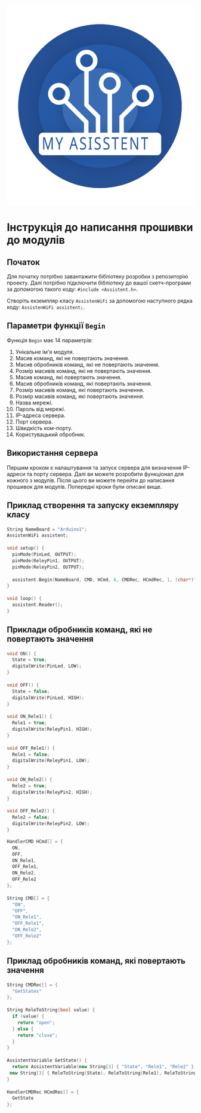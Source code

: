 ![LOGO](https://github.com/MaksBerkutov/MyAsistentNew/blob/master/ImageGit/Logo/Logo_Blue.svg)

# Інструкція до написання прошивки до модулів

## Початок

Для початку потрібно завантажити бібліотеку розробки з репозиторію проекту. Далі потрібно підключити бібліотеку до вашої скетч-програми за допомогою такого коду: `#include <Assistent.h>`.

Створіть екземпляр класу `AssistenWiFi` за допомогою наступного рядка коду: `AssistenWiFi assistent;`.

## Параметри функції `Begin`

Функція `Begin` має 14 параметрів:

1. Унікальне ім'я модуля.
2. Масив команд, які не повертають значення.
3. Масив обробників команд, які не повертають значення.
4. Розмір масивів команд, які не повертають значення.
5. Масив команд, які повертають значення.
6. Масив обробників команд, які повертають значення.
7. Розмір масивів команд, які повертають значення.
8. Розмір масивів команд, які повертають значення.
9. Назва мережі.
10. Пароль від мережі.
11. IP-адреса сервера.
12. Порт сервера.
13. Швидкість ком-порту.
14. Користувацький обробник.

## Використання сервера

Першим кроком є налаштування та запуск сервера для визначення IP-адреси та порту сервера. Далі ви можете розробити функціонал для кожного з модулів. Після цього ви можете перейти до написання прошивок для модулів. Попередні кроки були описані вище.

## Приклад створення та запуску екземпляру класу

```cpp
String NameBoard = "Arduino1";
AssistenWiFi assistent;

void setup() {
  pinMode(PinLed, OUTPUT);
  pinMode(ReleyPin1, OUTPUT);
  pinMode(ReleyPin2, OUTPUT);

  assistent.Begin(NameBoard, CMD, HCmd, 6, CMDRec, HCmdRec, 1, (char*)"SSID", (char*)"PASWORLD", (char*)"192.168.2.102", 11000);
}

void loop() {
  assistent.Reader();
}
```
## Приклади обробників команд, які не повертають значення

```cpp
void ON() {
  State = true;
  digitalWrite(PinLed, LOW);
}

void OFF() {
  State = false;
  digitalWrite(PinLed, HIGH);
}

void ON_Rele1() {
  Rele1 = true;
  digitalWrite(ReleyPin1, HIGH);
}

void OFF_Rele1() {
  Rele1 = false;
  digitalWrite(ReleyPin1, LOW);
}

void ON_Rele2() {
  Rele2 = true;
  digitalWrite(ReleyPin2, HIGH);
}

void OFF_Rele2() {
  Rele2 = false;
  digitalWrite(ReleyPin2, LOW);
}
```
```cpp
HandlerCMD HCmd[] = {
  ON,
  OFF,
  ON_Rele1,
  OFF_Rele1,
  ON_Rele2,
  OFF_Rele2
};

String CMD[] = {
  "ON",
  "OFF",
  "ON_Rele1",
  "OFF_Rele1",
  "ON_Rele2",
  "OFF_Rele2"
};
```
## Приклад обробників команд, які повертають значення
```cpp
String CMDRec[] = {
  "GetStates"
};

String ReleToString(bool value) {
  if (value) {
    return "open";
  } else {
    return "close";
  }
}

AssistentVariable GetState() {
  return AssistentVariable(new String[3] { "State", "Rele1", "Rele2" },
 new String[3] { ReleToString(State), ReleToString(Rele1), ReleToString(Rele2) }, 3);
}

HandlerCMDRec HCmdRec[] = {
  GetState
};
```

